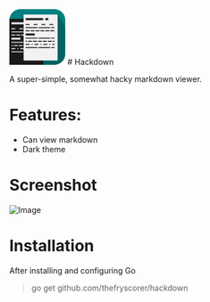 <img src="https://raw.githubusercontent.com/thefryscorer/hackdown/master/icons/icon.png" width="100px">
# Hackdown

A super-simple, somewhat hacky markdown viewer.

# Features:

- Can view markdown
- Dark theme

# Screenshot
![Image](http://i.imgur.com/l4KSwZC.png)

# Installation

After installing and configuring Go

> go get github.com/thefryscorer/hackdown

